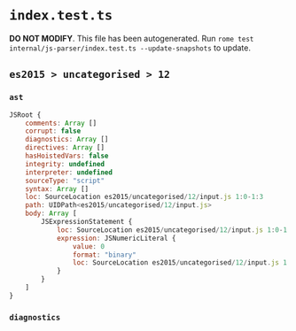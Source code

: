 # `index.test.ts`

**DO NOT MODIFY**. This file has been autogenerated. Run `rome test internal/js-parser/index.test.ts --update-snapshots` to update.

## `es2015 > uncategorised > 12`

### `ast`

```javascript
JSRoot {
	comments: Array []
	corrupt: false
	diagnostics: Array []
	directives: Array []
	hasHoistedVars: false
	integrity: undefined
	interpreter: undefined
	sourceType: "script"
	syntax: Array []
	loc: SourceLocation es2015/uncategorised/12/input.js 1:0-1:3
	path: UIDPath<es2015/uncategorised/12/input.js>
	body: Array [
		JSExpressionStatement {
			loc: SourceLocation es2015/uncategorised/12/input.js 1:0-1:3
			expression: JSNumericLiteral {
				value: 0
				format: "binary"
				loc: SourceLocation es2015/uncategorised/12/input.js 1:0-1:3
			}
		}
	]
}
```

### `diagnostics`

```

```
